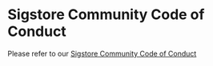 # Sigstore Community Code of Conduct

Please refer to our [Sigstore Community Code of Conduct](https://github.com/sigstore/community/code_of_conduct.md)
